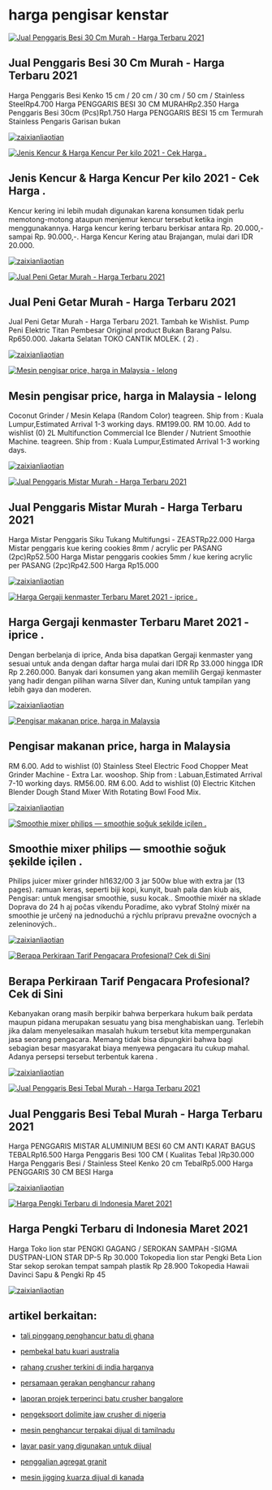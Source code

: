# harga pengisar kenstar
<a href="https://mnn.zoosnet.net/LR/Chatpre.aspx?id=MNN94995150&p=https://topgrinding.com/" target="_blank">![Jual Penggaris Besi 30 Cm Murah - Harga Terbaru 2021](https://github.com/technlg/images/blob/main/15.jpg)</a>
## Jual Penggaris Besi 30 Cm Murah - Harga Terbaru 2021
Harga Penggaris Besi Kenko 15 cm / 20 cm / 30 cm / 50 cm / Stainless SteelRp4.700 Harga PENGGARIS BESI 30 CM MURAHRp2.350 Harga Penggaris Besi 30cm (Pcs)Rp1.750 Harga PENGGARIS BESI 15 cm Termurah Stainless Pengaris Garisan bukan
<a href="https://mnn.zoosnet.net/LR/Chatpre.aspx?id=MNN94995150&p=https://topgrinding.com/" target="_blank"><img src="https://github.com/technlg/images/raw/main/chat11.jpg" alt="zaixianliaotian"/></a><a href="//whatsapp.shibangsoft.com/WhatsApp.php" ><img src="https://github.com/technlg/images/raw/main/chat11.png" alt=""></a>
<a href="https://mnn.zoosnet.net/LR/Chatpre.aspx?id=MNN94995150&p=https://topgrinding.com/" target="_blank">![Jenis Kencur & Harga Kencur Per kilo 2021 - Cek Harga .](https://github.com/technlg/images/blob/main/6.jpg)</a>
## Jenis Kencur & Harga Kencur Per kilo 2021 - Cek Harga .
Kencur kering ini lebih mudah digunakan karena konsumen tidak perlu memotong-motong ataupun menjemur kencur tersebut ketika ingin menggunakannya. Harga kencur kering terbaru berkisar antara Rp. 20.000,- sampai Rp. 90.000,-. Harga Kencur Kering atau Brajangan, mulai dari IDR 20.000.
<a href="https://mnn.zoosnet.net/LR/Chatpre.aspx?id=MNN94995150&p=https://topgrinding.com/" target="_blank"><img src="https://github.com/technlg/images/raw/main/chat11.jpg" alt="zaixianliaotian"/></a><a href="//whatsapp.shibangsoft.com/WhatsApp.php" ><img src="https://github.com/technlg/images/raw/main/chat11.png" alt=""></a>
<a href="https://mnn.zoosnet.net/LR/Chatpre.aspx?id=MNN94995150&p=https://topgrinding.com/" target="_blank">![Jual Peni Getar Murah - Harga Terbaru 2021](https://github.com/technlg/images/blob/main/2.jpg)</a>
## Jual Peni Getar Murah - Harga Terbaru 2021
Jual Peni Getar Murah - Harga Terbaru 2021. Tambah ke Wishlist. Pump Peni Elektric Titan Pembesar Original product Bukan Barang Palsu. Rp650.000. Jakarta Selatan TOKO CANTIK MOLEK. ( 2) .
<a href="https://mnn.zoosnet.net/LR/Chatpre.aspx?id=MNN94995150&p=https://topgrinding.com/" target="_blank"><img src="https://github.com/technlg/images/raw/main/chat11.jpg" alt="zaixianliaotian"/></a><a href="//whatsapp.shibangsoft.com/WhatsApp.php" ><img src="https://github.com/technlg/images/raw/main/chat11.png" alt=""></a>
<a href="https://mnn.zoosnet.net/LR/Chatpre.aspx?id=MNN94995150&p=https://topgrinding.com/" target="_blank">![Mesin pengisar price, harga in Malaysia - lelong](https://github.com/technlg/images/blob/main/60.jpg)</a>
## Mesin pengisar price, harga in Malaysia - lelong
Coconut Grinder / Mesin Kelapa (Random Color) teagreen. Ship from : Kuala Lumpur,Estimated Arrival 1-3 working days. RM199.00. RM 10.00. Add to wishlist (0) 2L Multifunction Commercial Ice Blender / Nutrient Smoothie Machine. teagreen. Ship from : Kuala Lumpur,Estimated Arrival 1-3 working days.
<a href="https://mnn.zoosnet.net/LR/Chatpre.aspx?id=MNN94995150&p=https://topgrinding.com/" target="_blank"><img src="https://github.com/technlg/images/raw/main/chat11.jpg" alt="zaixianliaotian"/></a><a href="//whatsapp.shibangsoft.com/WhatsApp.php" ><img src="https://github.com/technlg/images/raw/main/chat11.png" alt=""></a>
<a href="https://mnn.zoosnet.net/LR/Chatpre.aspx?id=MNN94995150&p=https://topgrinding.com/" target="_blank">![Jual Penggaris Mistar Murah - Harga Terbaru 2021](https://github.com/technlg/images/blob/main/10.jpg)</a>
## Jual Penggaris Mistar Murah - Harga Terbaru 2021
Harga Mistar Penggaris Siku Tukang Multifungsi - ZEASTRp22.000 Harga Mistar penggaris kue kering cookies 8mm / acrylic per PASANG (2pc)Rp52.500 Harga Mistar penggaris cookies 5mm / kue kering acrylic per PASANG (2pc)Rp42.500 Harga Rp15.000
<a href="https://mnn.zoosnet.net/LR/Chatpre.aspx?id=MNN94995150&p=https://topgrinding.com/" target="_blank"><img src="https://github.com/technlg/images/raw/main/chat11.jpg" alt="zaixianliaotian"/></a><a href="//whatsapp.shibangsoft.com/WhatsApp.php" ><img src="https://github.com/technlg/images/raw/main/chat11.png" alt=""></a>
<a href="https://mnn.zoosnet.net/LR/Chatpre.aspx?id=MNN94995150&p=https://topgrinding.com/" target="_blank">![Harga Gergaji kenmaster Terbaru Maret 2021 - iprice .](https://github.com/technlg/images/blob/main/46.jpg)</a>
## Harga Gergaji kenmaster Terbaru Maret 2021 - iprice .
Dengan berbelanja di iprice, Anda bisa dapatkan Gergaji kenmaster yang sesuai untuk anda dengan daftar harga mulai dari IDR Rp 33.000 hingga IDR Rp 2.260.000. Banyak dari konsumen yang akan memilih Gergaji kenmaster yang hadir dengan pilihan warna Silver dan, Kuning untuk tampilan yang lebih gaya dan moderen.
<a href="https://mnn.zoosnet.net/LR/Chatpre.aspx?id=MNN94995150&p=https://topgrinding.com/" target="_blank"><img src="https://github.com/technlg/images/raw/main/chat11.jpg" alt="zaixianliaotian"/></a><a href="//whatsapp.shibangsoft.com/WhatsApp.php" ><img src="https://github.com/technlg/images/raw/main/chat11.png" alt=""></a>
<a href="https://mnn.zoosnet.net/LR/Chatpre.aspx?id=MNN94995150&p=https://topgrinding.com/" target="_blank">![Pengisar makanan price, harga in Malaysia](https://github.com/technlg/images/blob/main/18.jpg)</a>
## Pengisar makanan price, harga in Malaysia
RM 6.00. Add to wishlist (0) Stainless Steel Electric Food Chopper Meat Grinder Machine - Extra Lar. wooshop. Ship from : Labuan,Estimated Arrival 7-10 working days. RM56.00. RM 6.00. Add to wishlist (0) Electric Kitchen Blender Dough Stand Mixer With Rotating Bowl Food Mix.
<a href="https://mnn.zoosnet.net/LR/Chatpre.aspx?id=MNN94995150&p=https://topgrinding.com/" target="_blank"><img src="https://github.com/technlg/images/raw/main/chat11.jpg" alt="zaixianliaotian"/></a><a href="//whatsapp.shibangsoft.com/WhatsApp.php" ><img src="https://github.com/technlg/images/raw/main/chat11.png" alt=""></a>
<a href="https://mnn.zoosnet.net/LR/Chatpre.aspx?id=MNN94995150&p=https://topgrinding.com/" target="_blank">![Smoothie mixer philips — smoothie soğuk şekilde içilen .](https://github.com/technlg/images/blob/main/19.jpg)</a>
## Smoothie mixer philips — smoothie soğuk şekilde içilen .
Philips juicer mixer grinder hl1632/00 3 jar 500w blue with extra jar (13 pages). ramuan keras, seperti biji kopi, kunyit, buah pala dan kiub ais, Pengisar: untuk mengisar smoothie, susu kocak.. Smoothie mixér na sklade Doprava do 24 h aj počas víkendu Poradíme, ako vybrať Stolný mixér na smoothie je určený na jednoduchú a rýchlu prípravu prevažne ovocných a zeleninových..
<a href="https://mnn.zoosnet.net/LR/Chatpre.aspx?id=MNN94995150&p=https://topgrinding.com/" target="_blank"><img src="https://github.com/technlg/images/raw/main/chat11.jpg" alt="zaixianliaotian"/></a><a href="//whatsapp.shibangsoft.com/WhatsApp.php" ><img src="https://github.com/technlg/images/raw/main/chat11.png" alt=""></a>
<a href="https://mnn.zoosnet.net/LR/Chatpre.aspx?id=MNN94995150&p=https://topgrinding.com/" target="_blank">![Berapa Perkiraan Tarif Pengacara Profesional? Cek di Sini](https://github.com/technlg/images/blob/main/31.jpg)</a>
## Berapa Perkiraan Tarif Pengacara Profesional? Cek di Sini
Kebanyakan orang masih berpikir bahwa berperkara hukum baik perdata maupun pidana merupakan sesuatu yang bisa menghabiskan uang. Terlebih jika dalam menyelesaikan masalah hukum tersebut kita mempergunakan jasa seorang pengacara. Memang tidak bisa dipungkiri bahwa bagi sebagian besar masyarakat biaya menyewa pengacara itu cukup mahal. Adanya persepsi tersebut terbentuk karena .
<a href="https://mnn.zoosnet.net/LR/Chatpre.aspx?id=MNN94995150&p=https://topgrinding.com/" target="_blank"><img src="https://github.com/technlg/images/raw/main/chat11.jpg" alt="zaixianliaotian"/></a><a href="//whatsapp.shibangsoft.com/WhatsApp.php" ><img src="https://github.com/technlg/images/raw/main/chat11.png" alt=""></a>
<a href="https://mnn.zoosnet.net/LR/Chatpre.aspx?id=MNN94995150&p=https://topgrinding.com/" target="_blank">![Jual Penggaris Besi Tebal Murah - Harga Terbaru 2021](https://github.com/technlg/images/blob/main/59.jpg)</a>
## Jual Penggaris Besi Tebal Murah - Harga Terbaru 2021
Harga PENGGARIS MISTAR ALUMINIUM BESI 60 CM ANTI KARAT BAGUS TEBALRp16.500 Harga Penggaris Besi 100 CM ( Kualitas Tebal )Rp30.000 Harga Penggaris Besi / Stainless Steel Kenko 20 cm TebalRp5.000 Harga PENGGARIS 30 CM BESI Harga
<a href="https://mnn.zoosnet.net/LR/Chatpre.aspx?id=MNN94995150&p=https://topgrinding.com/" target="_blank"><img src="https://github.com/technlg/images/raw/main/chat11.jpg" alt="zaixianliaotian"/></a><a href="//whatsapp.shibangsoft.com/WhatsApp.php" ><img src="https://github.com/technlg/images/raw/main/chat11.png" alt=""></a>
<a href="https://mnn.zoosnet.net/LR/Chatpre.aspx?id=MNN94995150&p=https://topgrinding.com/" target="_blank">![Harga Pengki Terbaru di Indonesia Maret 2021](https://github.com/technlg/images/blob/main/9.jpg)</a>
## Harga Pengki Terbaru di Indonesia Maret 2021
Harga Toko lion star PENGKI GAGANG / SEROKAN SAMPAH -SIGMA DUSTPAN-LION STAR DP-5 Rp 30.000 Tokopedia lion star Pengki Beta Lion Star sekop serokan tempat sampah plastik Rp 28.900 Tokopedia Hawaii Davinci Sapu & Pengki Rp 45
<a href="https://mnn.zoosnet.net/LR/Chatpre.aspx?id=MNN94995150&p=https://topgrinding.com/" target="_blank"><img src="https://github.com/technlg/images/raw/main/chat11.jpg" alt="zaixianliaotian"/></a><a href="//whatsapp.shibangsoft.com/WhatsApp.php" ><img src="https://github.com/technlg/images/raw/main/chat11.png" alt=""></a>
## artikel berkaitan:
* [tali pinggang penghancur batu di ghana](tali%20pinggang%20penghancur%20batu%20di%20ghana.md)
* [pembekal batu kuari australia](pembekal%20batu%20kuari%20australia.md)
* [rahang crusher terkini di india harganya](rahang%20crusher%20terkini%20di%20india%20harganya.md)
* [persamaan gerakan penghancur rahang](persamaan%20gerakan%20penghancur%20rahang.md)
* [laporan projek terperinci batu crusher bangalore](laporan%20projek%20terperinci%20batu%20crusher%20bangalore.md)
* [pengeksport dolimite jaw crusher di nigeria](pengeksport%20dolimite%20jaw%20crusher%20di%20nigeria.md)
* [mesin penghancur terpakai dijual di tamilnadu](mesin%20penghancur%20terpakai%20dijual%20di%20tamilnadu.md)
* [layar pasir yang digunakan untuk dijual](layar%20pasir%20yang%20digunakan%20untuk%20dijual.md)
* [penggalian agregat granit](penggalian%20agregat%20granit.md)
* [mesin jigging kuarza dijual di kanada](mesin%20jigging%20kuarza%20dijual%20di%20kanada.md)
